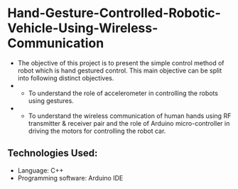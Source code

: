 # Hand-Gesture-Controlled-Robotic-Vehicle-Using-Wireless-Communication
- The objective of this project is to present the simple control method of robot which is hand gestured control. This main objective can be split into following distinct objectives.
- - To understand the role of accelerometer in controlling the robots using gestures.
- - To understand the wireless communication of human hands using RF transmitter & receiver pair and the role of Arduino micro-controller in driving the motors for controlling the robot car.

Technologies Used:
  - 
  - Language: C++
  - Programming software: Arduino IDE
